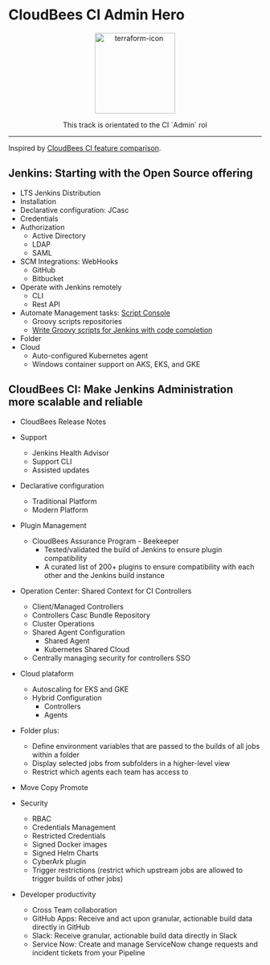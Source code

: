 # CloudBees CI Admin Hero

<p align="center">
  <img alt="terraform-icon" src="https://www.jenkins.io/images/logos/jenkins-is-the-way/jenkins-is-the-way.png" height="160" />
  <p align="center">This track is orientated to the CI `Admin` rol</p>
</p>

---

Inspired by [CloudBees CI feature comparison](https://docs.cloudbees.com/docs/cloudbees-ci/latest/feature-definition).

## Jenkins: Starting with the Open Source offering

* LTS Jenkins Distribution
* Installation
* Declarative configuration: JCasc
* Credentials
* Authorization
  * Active Directory
  * LDAP
  * SAML
* SCM Integrations: WebHooks
  * GitHub
  * Bitbucket
* Operate with Jenkins remotely
  * CLI
  * Rest API
* Automate Management tasks: [Script Console](https://www.jenkins.io/doc/book/managing/script-console/)
  * Groovy scripts repositories
  * [Write Groovy scripts for Jenkins with code completion](https://www.mdoninger.de/2011/11/07/write-groovy-scripts-for-jenkins-with-code-completion.html)
* Folder
* Cloud
  * Auto-configured Kubernetes agent
  * Windows container support on AKS, EKS, and GKE

## CloudBees CI: Make Jenkins Administration more scalable and reliable

* CloudBees Release Notes

* Support
  * Jenkins Health Advisor
  * Support CLI
  * Assisted updates

* Declarative configuration
  * Traditional Platform
  * Modern Platform

* Plugin Management
  * CloudBees Assurance Program - Beekeeper
    * Tested/validated the build of Jenkins to ensure plugin compatibility
    * A curated list of 200+ plugins to ensure compatibility with each other and the Jenkins build instance

* Operation Center: Shared Context for CI Controllers
  * Client/Managed Controllers
  * Controllers Casc Bundle Repository
  * Cluster Operations
  * Shared Agent Configuration
    * Shared Agent
    * Kubernetes Shared Cloud
  * Centrally managing security for controllers SSO

* Cloud plataform
  * Autoscaling for EKS and GKE
  * Hybrid Configuration
    * Controllers
    * Agents

* Folder plus:
  * Define environment variables that are passed to the builds of all jobs within a folder
  * Display selected jobs from subfolders in a higher-level view
  * Restrict which agents each team has access to

* Move Copy Promote

* Security
  * RBAC
  * Credentials Management
  * Restricted Credentials
  * Signed Docker images
  * Signed Helm Charts
  * CyberArk plugin
  * Trigger restrictions (restrict which upstream jobs are allowed to trigger builds of other jobs)

* Developer productivity
  * Cross Team collaboration
  * GitHub Apps: Receive and act upon granular, actionable build data directly in GitHub
  * Slack: Receive granular, actionable build data directly in Slack
  * Service Now: Create and manage ServiceNow change requests and incident tickets from your Pipeline
